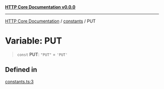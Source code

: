 [**HTTP Core Documentation v0.0.0**](../../README.md)

***

[HTTP Core Documentation](../../modules.md) / [constants](../README.md) / PUT

# Variable: PUT

> `const` **PUT**: `"PUT"` = `'PUT'`

## Defined in

[constants.ts:3](https://github.com/stonemjs/http-core/blob/89981cacc9858cf786fba9df03b328b6b56a5b75/src/constants.ts#L3)
